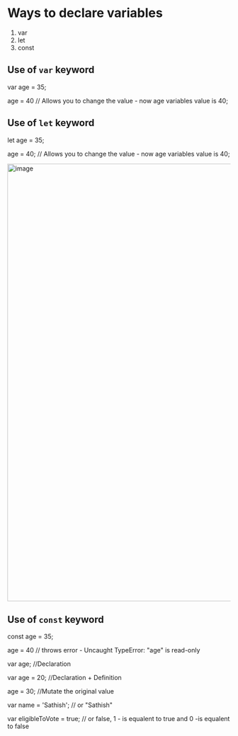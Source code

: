 # Ways to declare variables

1. var
2. let
3. const






## Use of `var` keyword

var age = 35;

age = 40 // Allows you to change the value - now age variables value is 40;


## Use of `let` keyword

let age = 35;

age = 40;  // Allows you to change the value - now age variables value is 40;

<img width="989" alt="image" src="https://github.com/user-attachments/assets/9502e2a0-5e69-4802-8ee0-f3bff58c5c2e">



## Use of `const` keyword
const age = 35;

age = 40 // throws error - Uncaught TypeError: "age" is read-only


var age; //Declaration

var age = 20; //Declaration + Definition

age = 30; //Mutate the original value

var name = 'Sathish'; // or "Sathish"

var eligibleToVote = true; // or false,  1 - is equalent to true and 0 -is equalent to false
